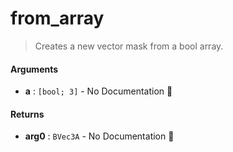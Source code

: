 # from\_array

>  Creates a new vector mask from a bool array.

#### Arguments

- **a** : `[bool; 3]` \- No Documentation 🚧

#### Returns

- **arg0** : `BVec3A` \- No Documentation 🚧